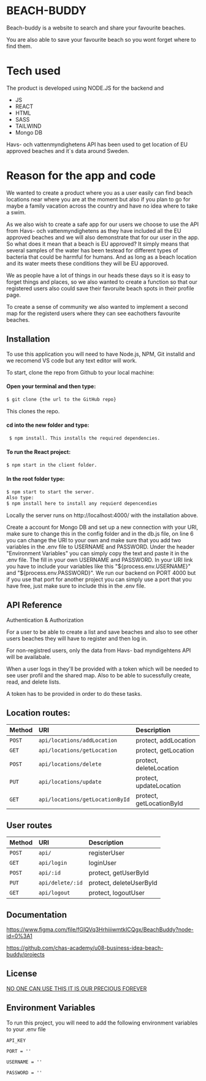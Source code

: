 
#  BEACH-BUDDY 

Beach-buddy is a website to search and share your favourite beaches.

You are also able to save your favourite beach so you wont forget where to find them. 

#  Tech used 

The product is developed using NODE.JS for the backend and 
- JS
- REACT
- HTML 
- SASS
- TAILWIND 
- Mongo DB

Havs- och vattenmyndighetens API has been used to get location of EU approved beaches and it`s data around Sweden.

#  Reason for the app and code

We wanted to create a product where you as a user easily can find beach locations near where you are at the moment but also if you plan to go for maybe a family vacation across the country and have no idea where to take a swim. 

As we also wish to create a safe app for our users we choose to use the API from Havs- och vattenmyndighetens as they have included all the EU approved beaches and we will also demonstrate that for our user in the app. So what does it mean that a beach is EU approved? It simply means that several samples of the water has been testead for different types of bacteria that could be harmful for humans. And as long as a beach location and its water meets these conditions they will be EU apporoved.

We as people have a lot of things in our heads these days so it is easy to forget things and places, so we also wanted to create a function so that our registered users also could save their favoruite beach spots in their profile page. 

To create a sense of community we also wanted to implement a second map for the registerd users where they can see eachothers favourite beaches. 

## Installation

To use this application you will need to have Node.js, NPM, Git installd and we recomend VS code but any text editor will work.

To start, clone the repo from Github to your local machine:

 #### Open your terminal and then type:


```bash
$ git clone {the url to the GitHub repo} 
```
This clones the repo.


 #### cd into the new folder and type:

```bash
 $ npm install. This installs the required dependencies.
```
#### To run the React project:
```bash
$ npm start in the client folder.
```

#### In the root folder type:

```bash
$ npm start to start the server. 
Also type:
$ npm install here to install any requierd depencendies
```

Locally the server runs on http://localhost:4000/ with the installation above.

Create a account for Mongo DB and set up a new connection with your URI, make sure to change this in the config folder and in the db.js file, on line 6 you can change the URI to your own and make sure that you add two variables in the .env file to USERNAME and PASSWORD. Under the header "Environment Variables" you can simply copy the text and paste it in the .env file. The fill in your own USERNAME and PASSWORD. In your URI link you have to include your variables like this "${process.env.USERNAME}" and "${process.env.PASSWORD}". We run our backend on PORT 4000 but if you use that port for another project you can simply use a port that you have free, just make sure to include this in the .env file.


## API Reference

Authentication & Authorization

For a user to be able to create a list and save beaches and also to see other users beaches they will have to register and then log in.

For non-registred users, only the data from Havs- bad myndigehtens API will be availabale.

When a user logs in they'll be provided with a token which will be needed to see user profil and the shared map. Also to be able to sucessfully create, read, and delete lists. 

A token has to be provided in order to do these tasks.

## Location routes:


| Method | URI     | Description                |
| :-------- | :------- | :------------------------- |
| `POST` | `api/locations/addLocation` |  protect, addLocation |
| `GET` | `api/locations/getLocation` | protect, getLocation|
| `POST` | `api/locations/delete` | protect, deleteLocation |
| `PUT` | `api/locations/update` | protect, updateLocation |
| `GET` | `api/locations/getLocationById` | protect, getLocationById |



## User routes


| Method | URI     | Description                |
| :-------- | :------- | :------------------------- |
| `POST` | `api/` |  registerUser |
| `GET` | `api/login` | loginUser|
| `POST` | `api/:id` | protect, getUserById |
| `PUT` | `api/delete/:id` | protect, deleteUserById |
| `GET` | `api/logout` | protect, logoutUser |




## Documentation

<!-- [Documentation](https://linktodocumentation) -->

https://www.figma.com/file/fGIQVq3HrhiiiwmtkICQgx/BeachBuddy?node-id=0%3A1

https://github.com/chas-academy/u08-business-idea-beach-buddy/projects


## License

[NO ONE CAN USE THIS IT IS OUR PRECIOUS FOREVER](https://choosealicense.com/licenses/mit/)


## Environment Variables

To run this project, you will need to add the following environment variables to your .env file

`API_KEY`

`PORT = ''`

`USERNAME = ''`

`PASSWORD = ''`




